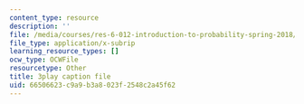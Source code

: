 ```yaml
---
content_type: resource
description: ''
file: /media/courses/res-6-012-introduction-to-probability-spring-2018/66506623c9a9b3a8023f2548c2a45f62_vEsUsaK1HBk.srt
file_type: application/x-subrip
learning_resource_types: []
ocw_type: OCWFile
resourcetype: Other
title: 3play caption file
uid: 66506623-c9a9-b3a8-023f-2548c2a45f62
---
```

